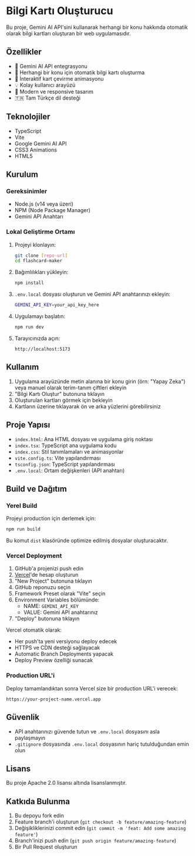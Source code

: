 # Bilgi Kartı Oluşturucu

Bu proje, Gemini AI API'sini kullanarak herhangi bir konu hakkında otomatik olarak bilgi kartları oluşturan bir web uygulamasıdır.

## Özellikler

- 🤖 Gemini AI API entegrasyonu
- 📝 Herhangi bir konu için otomatik bilgi kartı oluşturma
- 🔄 İnteraktif kart çevirme animasyonu
- 💡 Kolay kullanıcı arayüzü
- 🌙 Modern ve responsive tasarım
- 🇹🇷 Tam Türkçe dil desteği

## Teknolojiler

- TypeScript
- Vite
- Google Gemini AI API
- CSS3 Animations
- HTML5

## Kurulum

### Gereksinimler

- Node.js (v14 veya üzeri)
- NPM (Node Package Manager)
- Gemini API Anahtarı

### Lokal Geliştirme Ortamı

1. Projeyi klonlayın:
   ```bash
   git clone [repo-url]
   cd flashcard-maker
   ```

2. Bağımlılıkları yükleyin:
   ```bash
   npm install
   ```

3. `.env.local` dosyası oluşturun ve Gemini API anahtarınızı ekleyin:
   ```bash
   GEMINI_API_KEY=your_api_key_here
   ```

4. Uygulamayı başlatın:
   ```bash
   npm run dev
   ```

5. Tarayıcınızda açın:
   ```
   http://localhost:5173
   ```

## Kullanım

1. Uygulama arayüzünde metin alanına bir konu girin (örn: "Yapay Zeka") veya manuel olarak terim-tanım çiftleri ekleyin
2. "Bilgi Kartı Oluştur" butonuna tıklayın
3. Oluşturulan kartları görmek için bekleyin
4. Kartların üzerine tıklayarak ön ve arka yüzlerini görebilirsiniz

## Proje Yapısı

- `index.html`: Ana HTML dosyası ve uygulama giriş noktası
- `index.tsx`: TypeScript ana uygulama kodu
- `index.css`: Stil tanımlamaları ve animasyonlar
- `vite.config.ts`: Vite yapılandırması
- `tsconfig.json`: TypeScript yapılandırması
- `.env.local`: Ortam değişkenleri (API anahtarı)

## Build ve Dağıtım

### Yerel Build

Projeyi production için derlemek için:

```bash
npm run build
```

Bu komut `dist` klasöründe optimize edilmiş dosyalar oluşturacaktır.

### Vercel Deployment

1. GitHub'a projenizi push edin
2. [Vercel](https://vercel.com)'de hesap oluşturun
3. "New Project" butonuna tıklayın
4. GitHub reponuzu seçin
5. Framework Preset olarak "Vite" seçin
6. Environment Variables bölümünde:
   - NAME: `GEMINI_API_KEY`
   - VALUE: Gemini API anahtarınız
7. "Deploy" butonuna tıklayın

Vercel otomatik olarak:
- Her push'ta yeni versiyonu deploy edecek
- HTTPS ve CDN desteği sağlayacak
- Automatic Branch Deployments yapacak
- Deploy Preview özelliği sunacak

### Production URL'i

Deploy tamamlandıktan sonra Vercel size bir production URL'i verecek:
```
https://your-project-name.vercel.app
```

## Güvenlik

- API anahtarınızı güvende tutun ve `.env.local` dosyasını asla paylaşmayın
- `.gitignore` dosyasında `.env.local` dosyasının hariç tutulduğundan emin olun

## Lisans

Bu proje Apache 2.0 lisansı altında lisanslanmıştır.

## Katkıda Bulunma

1. Bu depoyu fork edin
2. Feature branch'i oluşturun (`git checkout -b feature/amazing-feature`)
3. Değişikliklerinizi commit edin (`git commit -m 'feat: Add some amazing feature'`)
4. Branch'inizi push edin (`git push origin feature/amazing-feature`)
5. Bir Pull Request oluşturun
